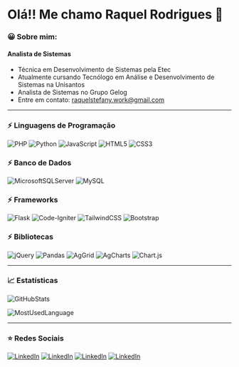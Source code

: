 <h1>
    Olá!! Me chamo Raquel Rodrigues 👋
</h1>

### 😀 Sobre mim:

#### Analista de Sistemas

- Técnica em Desenvolvimento de Sistemas pela Etec
- Atualmente cursando Tecnólogo em Análise e Desenvolvimento de Sistemas na Unisantos
- Analista de Sistemas no Grupo Gelog
- Entre em contato: raquelstefany.work@gmail.com

<hr>

### ⚡ Linguagens de Programação

![PHP](https://img.shields.io/badge/php-%23777BB4.svg?style=for-the-badge&logo=php&logoColor=white)
![Python](https://img.shields.io/badge/python-3670A0?style=for-the-badge&logo=python&logoColor=ffdd54)
![JavaScript](https://img.shields.io/badge/javascript-%23323330.svg?style=for-the-badge&logo=javascript&logoColor=%23F7DF1E)
![HTML5](https://img.shields.io/badge/html5-%23E34F26.svg?style=for-the-badge&logo=html5&logoColor=white)
![CSS3](https://img.shields.io/badge/css3-%231572B6.svg?style=for-the-badge&logo=css3&logoColor=white)

### ⚡ Banco de Dados

![MicrosoftSQLServer](https://img.shields.io/badge/Microsoft%20SQL%20Server-CC2927?style=for-the-badge&logo=microsoft%20sql%20server&logoColor=white)
![MySQL](https://img.shields.io/badge/mysql-4479A1.svg?style=for-the-badge&logo=mysql&logoColor=white)

### ⚡ Frameworks

![Flask](https://img.shields.io/badge/flask-%23000.svg?style=for-the-badge&logo=flask&logoColor=white)
![Code-Igniter](https://img.shields.io/badge/CodeIgniter-%23EF4223.svg?style=for-the-badge&logo=codeIgniter&logoColor=white)
![TailwindCSS](https://img.shields.io/badge/tailwindcss-%2338B2AC.svg?style=for-the-badge&logo=tailwind-css&logoColor=white)
![Bootstrap](https://img.shields.io/badge/bootstrap-%238511FA.svg?style=for-the-badge&logo=bootstrap&logoColor=white)

### ⚡ Bibliotecas

![jQuery](https://img.shields.io/badge/jquery-%230769AD.svg?style=for-the-badge&logo=jquery&logoColor=white)
![Pandas](https://img.shields.io/badge/pandas-%23150458.svg?style=for-the-badge&logo=pandas&logoColor=white)
![AgGrid](https://img.shields.io/badge/AgGrid-%23EF4223.svg?style=for-the-badge)
![AgCharts](https://img.shields.io/badge/AgCharts-%23FF0000.svg?style=for-the-badge)
![Chart.js](https://img.shields.io/badge/chart.js-F5788D.svg?style=for-the-badge&logo=chart.js&logoColor=white)

<hr>

### 📈 Estatísticas

![GitHubStats](https://github-readme-stats.vercel.app/api?username=RaquelStefany&show_icons=true&theme=github_dark&include_all_commits=true&count_private=true)

![MostUsedLanguage](https://github-readme-stats.vercel.app/api/top-langs/?username=RaquelStefany&layout=compact&langs_count=10&theme=github_dark)

<hr>

### ⭐ Redes Sociais

[![LinkedIn](https://img.shields.io/badge/LinkedIn-0077B5?style=for-the-badge&logo=linkedin&logoColor=white)](https://www.linkedin.com/in/raquelstefany/)
[![LinkedIn](https://img.shields.io/badge/Instagram-E4405F?style=for-the-badge&logo=instagram&logoColor=white)](https://www.instagram.com/raquelrodriguez013/)
[![LinkedIn](https://img.shields.io/badge/Facebook-1877F2?style=for-the-badge&logo=facebook&logoColor=white)](https://www.facebook.com/raquelstefany.g/)
[![LinkedIn](https://img.shields.io/badge/Gmail-D14836?style=for-the-badge&logo=gmail&logoColor=white)](mailto:raquelstefany.work@gmail.com)
